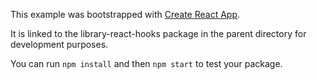 This example was bootstrapped with [Create React App](https://github.com/facebook/create-react-app).

It is linked to the library-react-hooks package in the parent directory for development purposes.

You can run `npm install` and then `npm start` to test your package.
